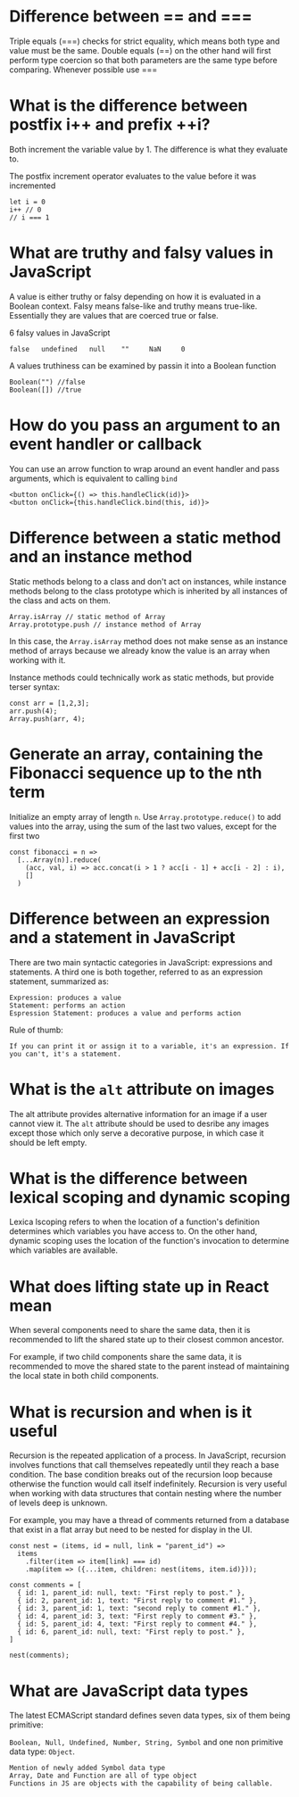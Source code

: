 # Difference between == and ===
  Triple equals (===) checks for strict equality, which means both type and value must be the same. Double equals (==) on the other hand will first perform type coercion so that both parameters are the same type before comparing. Whenever possible use ===

# What is the difference between postfix i++ and prefix ++i?
  Both increment the variable value by 1. The difference is what they evaluate to. 

  The postfix increment operator evaluates to the value before it was incremented

    let i = 0
    i++ // 0
    // i === 1

# What are truthy and falsy values in JavaScript
  A value is either truthy or falsy depending on how it is evaluated in a Boolean context. Falsy means false-like and truthy means true-like. Essentially they are values that are coerced true or false.

  6 falsy values in JavaScript
    
    false   undefined   null    ""     NaN     0

  A values truthiness can be examined by passin it into a Boolean function

    Boolean("") //false
    Boolean([]) //true

# How do you pass an argument to an event handler or callback
  You can use an arrow function to wrap around an event handler and pass arguments, which is equivalent to calling `bind`

    <button onClick={() => this.handleClick(id)}>
    <button onClick={this.handleClick.bind(this, id)}>

# Difference between a static method and an instance method
  Static methods belong to a class and don't act on instances, while instance methods belong to the class prototype which is inherited by all instances of the class and acts on them.

    Array.isArray // static method of Array
    Array.prototype.push // instance method of Array

  In this case, the `Array.isArray` method does not make sense as an instance method of arrays because we already know the value is an array when working with it.

  Instance methods could technically work as static methods, but provide terser syntax:

    const arr = [1,2,3];
    arr.push(4);
    Array.push(arr, 4);

# Generate an array, containing the Fibonacci sequence up to the nth term
  Initialize an empty array of length `n`. Use `Array.prototype.reduce()` to add values into the array, using the sum of the last two values, except for the first two

    const fibonacci = n =>
      [...Array(n)].reduce(
        (acc, val, i) => acc.concat(i > 1 ? acc[i - 1] + acc[i - 2] : i),
        []
      )

# Difference between an expression and a statement in JavaScript
  There are two main syntactic categories in JavaScript: expressions and statements. A third one is both together, referred to as an expression statement, summarized as:

    Expression: produces a value
    Statement: performs an action
    Espression Statement: produces a value and performs action

  Rule of thumb: 
  
  `If you can print it or assign it to a variable, it's an expression. If you can't, it's a statement.`

# What is the `alt` attribute on images
  The alt attribute provides alternative information for an image if a user cannot view it. The `alt` attribute should be used to desribe any images except those which only serve a decorative purpose, in which case it should be left empty.

# What is the difference between lexical scoping and dynamic scoping
  Lexica lscoping refers to when the location of a function's definition determines which variables you have access to. On the other hand, dynamic scoping uses the location of the function's invocation to determine which variables are available.

# What does lifting state up in React mean
  When several components need to share the same data, then it is recommended to lift the shared state up to their closest common ancestor. 

  For example, if two child components share the same data, it is recommended to move the shared state to the parent instead of maintaining the local state in both child components.

# What is recursion and when is it useful
  Recursion is the repeated application of a process. In JavaScript, recursion involves functions that call themselves repeatedly until they reach a base condition. The base condition breaks out of the recursion loop because otherwise the function would call itself indefinitely. Recursion is very useful when working with data structures that contain nesting where the number of levels deep is unknown.

  For example, you may have a thread of comments returned from a database that exist in a flat array but need to be nested for display in the UI.

    const nest = (items, id = null, link = "parent_id") =>
      items
        .filter(item => item[link] === id)
        .map(item => ({...item, children: nest(items, item.id)}));

    const comments = [
      { id: 1, parent_id: null, text: "First reply to post." },
      { id: 2, parent_id: 1, text: "First reply to comment #1." },
      { id: 3, parent_id: 1, text: "second reply to comment #1." },
      { id: 4, parent_id: 3, text: "First reply to comment #3." },
      { id: 5, parent_id: 4, text: "First reply to comment #4." },
      { id: 6, parent_id: null, text: "First reply to post." },
    ]

    nest(comments);

# What are JavaScript data types
  The latest ECMAScript standard defines seven data types, six of them being primitive: 
  
  `Boolean, Null, Undefined, Number, String, Symbol` and one non primitive data type: `Object`.

    Mention of newly added Symbol data type
    Array, Date and Function are all of type object
    Functions in JS are objects with the capability of being callable.